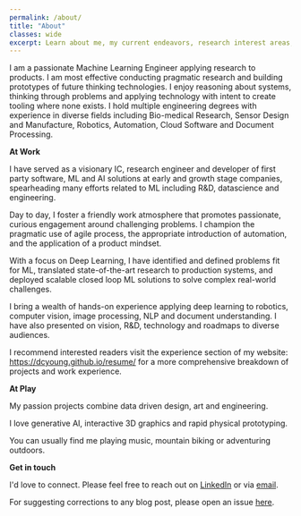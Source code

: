 ```yaml
---
permalink: /about/
title: "About"
classes: wide
excerpt: Learn about me, my current endeavors, research interest areas, and the motive behind this personal blog.
---
```


I am a passionate Machine Learning Engineer applying research to products. I am most effective conducting pragmatic research and building prototypes of future
thinking technologies. I enjoy reasoning about systems, thinking through problems and applying technology with intent to create tooling where none exists. I hold multiple engineering degrees with experience in diverse fields including Bio-medical Research, Sensor Design and Manufacture, Robotics, Automation, Cloud Software and Document Processing.

**At Work**

I have served as a visionary IC, research engineer and developer of first party software, ML and AI solutions at early and growth stage companies, spearheading many
efforts related to ML including R&D, datascience and engineering. 

Day to day, I foster a friendly work atmosphere that promotes passionate, curious engagement around challenging problems. I champion the pragmatic use of agile process, the appropriate introduction of automation, and the application of a product mindset.

With a focus on Deep Learning, I have identified and defined problems fit for ML, translated state-of-the-art research to production systems, and deployed scalable closed loop ML solutions to solve complex real-world challenges. 

I bring a wealth of hands-on experience applying deep learning to robotics, computer vision, image processing, NLP and document understanding. I have also presented on vision, R&D, technology and roadmaps to diverse audiences.

I recommend interested readers visit the experience section of my website: https://dcyoung.github.io/resume/ for a more comprehensive breakdown of projects and work experience.

**At Play**

My passion projects combine data driven design, art and engineering.

I love generative AI, interactive 3D graphics and rapid physical prototyping.

You can usually find me playing music, mountain biking or adventuring outdoors.

**Get in touch**

I'd love to connect. Please feel free to reach out on [LinkedIn](https://www.linkedin.com/in/david-young-09509210a) or via [email](mailto:david@questionablyartificial.com).

For suggesting corrections to any blog post, please open an issue [here](https://github.com/dcyoung/dcyoung.github.io/issues/new).
